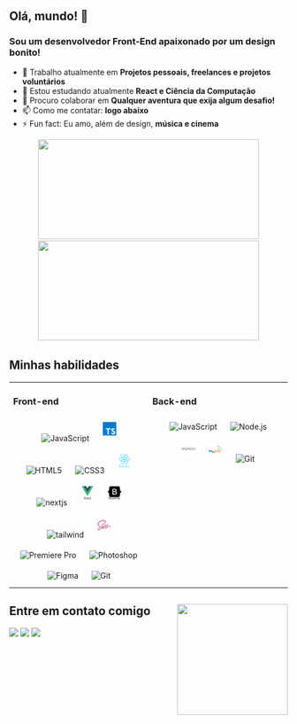 ## Olá, mundo! 👋

### Sou um desenvolvedor Front-End apaixonado por um design bonito!

- 🔭 Trabalho atualmente em **Projetos pessoais, freelances e projetos voluntários**
- 🌱 Estou estudando atualmente **React e Ciência da Computação**
- 👯 Procuro colaborar em **Qualquer aventura que exija algum desafio!**
- 📫 Como me contatar: **logo abaixo**
- ⚡ Fun fact: Eu amo, além de design, **música e cinema**
<!-- 📄 Know about my experiences in my [ curriculum ]()-->
<div align="center">
  <img height="180em" width="400em" src="https://github-readme-stats.vercel.app/api?username=muryllohenriq&show_icons=true&theme=dark&include_all_commits=true&count_private=true"/>
  <img height="180em" width="400em" src="https://github-readme-stats.vercel.app/api/top-langs/?username=muryllohenriq&layout=compact&langs_count=10&theme=dark"/>
</div>

## Minhas habilidades  
<table><tr><td valign="top" width="33%">



### Front-end  
<div align="center">  
<img style="margin: 10px" src="https://profilinator.rishav.dev/skills-assets/javascript-original.svg" alt="JavaScript" height="25" />
<img style="margin: 10px" src="https://raw.githubusercontent.com/devicons/devicon/master/icons/typescript/typescript-original.svg" alt="typescript" height="25"/>
<img style="margin: 10px" src="https://profilinator.rishav.dev/skills-assets/html5-original-wordmark.svg" alt="HTML5" height="25" />  
<img style="margin: 10px" src="https://profilinator.rishav.dev/skills-assets/css3-original-wordmark.svg" alt="CSS3" height="25" />
<img style="margin: 10px" src="https://raw.githubusercontent.com/devicons/devicon/master/icons/react/react-original-wordmark.svg" alt="react" height="25"/>
<img style="margin: 10px" src="https://cdn.worldvectorlogo.com/logos/nextjs-2.svg" alt="nextjs" height="25"/>
<img style="margin: 10px" src="https://raw.githubusercontent.com/devicons/devicon/master/icons/vuejs/vuejs-original-wordmark.svg" alt="vuejs" height="25"/>
<img style="margin: 10px" src="https://raw.githubusercontent.com/devicons/devicon/master/icons/bootstrap/bootstrap-plain-wordmark.svg" alt="bootstrap" height="25"/>
<img style="margin: 10px" src="https://www.vectorlogo.zone/logos/tailwindcss/tailwindcss-icon.svg" alt="tailwind" height="25"/>
<img style="margin: 10px" src="https://raw.githubusercontent.com/devicons/devicon/master/icons/sass/sass-original.svg" alt="sass" height="25"/>
<img style="margin: 10px" src="https://profilinator.rishav.dev/skills-assets/adobepremierepro.png" alt="Premiere Pro" height="25" />  
<img style="margin: 10px" src="https://profilinator.rishav.dev/skills-assets/photoshop-plain.svg" alt="Photoshop" height="25" />  
<img style="margin: 10px" src="https://profilinator.rishav.dev/skills-assets/figma-icon.svg" alt="Figma" height="25" />
<img style="margin: 10px" src="https://profilinator.rishav.dev/skills-assets/git-scm-icon.svg" alt="Git" height="25" />
</div>

</td><td valign="top" width="33%">



### Back-end  
<div align="center">  
<img style="margin: 10px" src="https://profilinator.rishav.dev/skills-assets/javascript-original.svg" alt="JavaScript" height="25" />  
<img style="margin: 10px" src="https://profilinator.rishav.dev/skills-assets/nodejs-original-wordmark.svg" alt="Node.js" height="25" />
<img style="margin: 10px" src="https://raw.githubusercontent.com/devicons/devicon/master/icons/express/express-original-wordmark.svg" alt="express" height="25"/>
<img style="margin: 10px" src="https://raw.githubusercontent.com/devicons/devicon/master/icons/mysql/mysql-original-wordmark.svg" alt="mysql" height="25"/>
<img style="margin: 10px" src="https://profilinator.rishav.dev/skills-assets/git-scm-icon.svg" alt="Git" height="25" />
</div>

</td></tr></table>  
 
 ## Entre em contato comigo   <img align="right" src="https://octodex.github.com/images/daftpunktocat-thomas.gif" align="left" height="200" width="200" /> 

 
<div>  
  <a href = "mailto:muryllo.henrique@hotmail.com"><img src="https://img.shields.io/badge/Microsoft_Outlook-0078D4?style=for-the-badge&logo=microsoft-outlook&logoColor=white" target="_blank"></a>
  <a href="https://www.linkedin.com/in/muryllohenrique/" target="_blank"><img src="https://img.shields.io/badge/-LinkedIn-%230077B5?style=for-the-badge&logo=linkedin&logoColor=white" target="_blank"></a>
  <a href = "https://api.whatsapp.com/send?phone=5564996959519" target="_blank"><img src="https://img.shields.io/badge/WhatsApp-25D366?style=for-the-badge&logo=whatsapp&logoColor=white" target="_blank"></a>
  
 
 
</div>
